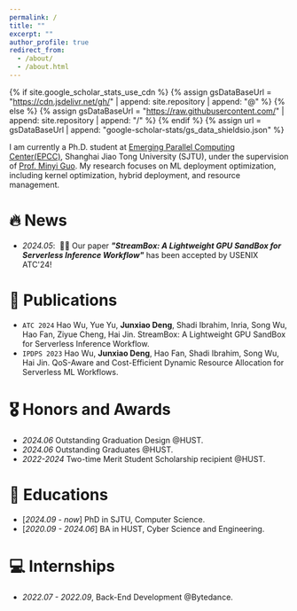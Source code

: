 ```yaml
---
permalink: /
title: ""
excerpt: ""
author_profile: true
redirect_from: 
  - /about/
  - /about.html
---
```


{% if site.google_scholar_stats_use_cdn %}
{% assign gsDataBaseUrl = "https://cdn.jsdelivr.net/gh/" | append: site.repository | append: "@" %}
{% else %}
{% assign gsDataBaseUrl = "https://raw.githubusercontent.com/" | append: site.repository | append: "/" %}
{% endif %}
{% assign url = gsDataBaseUrl | append: "google-scholar-stats/gs_data_shieldsio.json" %}

<span class='anchor' id='about-me'></span>

I am currently a Ph.D. student at [Emerging Parallel Computing Center(EPCC)](http://epcc.sjtu.edu.cn/), Shanghai Jiao Tong University (SJTU), under the supervision of [Prof. Minyi Guo](https://cs.sjtu.edu.cn/~guo-my/). My research focuses on ML deployment optimization, including kernel optimization, hybrid deployment, and resource management.

<!-- My research interest includes neural machine translation and computer vision. I have published more than 100 papers at the top international AI conferences with total <a href='https://scholar.google.com/citations?user=6ZLEQ04AAAAJ'>google scholar citations <strong><span id='total_cit'>260000+</span></strong></a> (You can also use google scholar badge <a href='https://scholar.google.com/citations?user=6ZLEQ04AAAAJ'><img src="https://img.shields.io/endpoint?url={{ url | url_encode }}&logo=Google%20Scholar&labelColor=f6f6f6&color=9cf&style=flat&label=citations"></a>). -->


# 🔥 News
- *2024.05*: &nbsp;🎉🎉 Our paper ***"StreamBox: A Lightweight GPU SandBox for Serverless Inference Workflow"*** has been accepted by USENIX ATC'24!

# 📝 Publications 
- `ATC 2024` Hao Wu, Yue Yu, **Junxiao Deng**, Shadi Ibrahim, Inria, Song Wu, Hao Fan, Ziyue Cheng, Hai Jin. StreamBox: A Lightweight GPU SandBox for Serverless Inference Workflow.
- `IPDPS 2023` Hao Wu, **Junxiao Deng**, Hao Fan, Shadi Ibrahim, Song Wu, Hai Jin. QoS-Aware and Cost-Efficient Dynamic Resource Allocation for Serverless ML Workflows.

# 🎖 Honors and Awards
- *2024.06* Outstanding Graduation Design @HUST.
- *2024.06* Outstanding Graduates @HUST.
- *2022-2024* Two-time Merit Student Scholarship recipient @HUST.

# 📖 Educations
- [*2024.09 - now*] PhD in SJTU, Computer Science. 
- [*2020.09 - 2024.06*] BA in HUST, Cyber Science and Engineering. 

<!-- # 💬 Invited Talks
- *2021.06*, Lorem ipsum dolor sit amet, consectetur adipiscing elit. Vivamus ornare aliquet ipsum, ac tempus justo dapibus sit amet. 
- *2021.03*, Lorem ipsum dolor sit amet, consectetur adipiscing elit. Vivamus ornare aliquet ipsum, ac tempus justo dapibus sit amet.  \| [\[video\]](https://github.com/) -->

# 💻 Internships
- *2022.07 - 2022.09*, Back-End Development @Bytedance.